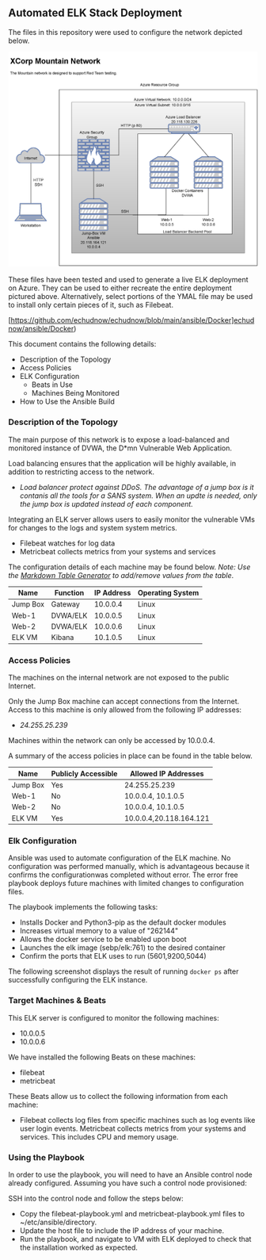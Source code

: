 ## Automated ELK Stack Deployment

The files in this repository were used to configure the network depicted below.

![This is the network diagram](https://github.com/echudnow/class/blob/main/Diagrams/XCorp_RedTeam_Mountain_Network_Diagram.png)

These files have been tested and used to generate a live ELK deployment on Azure. They can be used to either recreate the entire deployment pictured above. Alternatively, select portions of the YMAL file may be used to install only certain pieces of it, such as Filebeat.

[https://github.com/echudnow/echudnow/blob/main/ansible/Docker]echudnow/ansible/Docker)

This document contains the following details:
- Description of the Topology
- Access Policies
- ELK Configuration
  - Beats in Use
  - Machines Being Monitored
- How to Use the Ansible Build


### Description of the Topology

The main purpose of this network is to expose a load-balanced and monitored instance of DVWA, the D*mn Vulnerable Web Application.

Load balancing ensures that the application will be highly available, in addition to restricting access to the network.
- _Load balancer protect against DDoS.  The advantage of a jump box is it contanis all the tools for a SANS system.  When an updte is needed, only the jump box is updated instead of each component._

Integrating an ELK server allows users to easily monitor the vulnerable VMs for changes to the logs and system system metrics.
- Filebeat watches for log data
- Metricbeat collects metrics from your systems and services

The configuration details of each machine may be found below.
_Note: Use the [Markdown Table Generator]() to add/remove values from the table_.

| Name     | Function | IP Address | Operating System |
|----------|----------|------------|------------------|
| Jump Box | Gateway  | 10.0.0.4   | Linux            |
| Web-1    | DVWA/ELK | 10.0.0.5   | Linux            |
| Web-2    | DVWA/ELK | 10.0.0.6   | Linux            |
| ELK VM   | Kibana   | 10.1.0.5   | Linux            |
### Access Policies

The machines on the internal network are not exposed to the public Internet. 

Only the Jump Box machine can accept connections from the Internet. Access to this machine is only allowed from the following IP addresses: 
- _24.255.25.239_

Machines within the network can only be accessed by 10.0.0.4.

A summary of the access policies in place can be found in the table below.

| Name     | Publicly Accessible | Allowed IP Addresses    |
|----------|---------------------|----------------------   |
| Jump Box | Yes                 | 24.255.25.239           |
| Web-1    | No                  | 10.0.0.4, 10.1.0.5      |
| Web-2    | No                  | 10.0.0.4, 10.1.0.5      |
| ELK VM   | Yes                 | 10.0.0.4,20.118.164.121 |

### Elk Configuration

Ansible was used to automate configuration of the ELK machine. No configuration was performed manually, which is advantageous because it confirms the configurationwas completed without error.  The error free playbook deploys future machines with limited changes to configuration files.

The playbook implements the following tasks:

- Installs Docker and Python3-pip as the default docker modules
- Increases virtual memory to a value of "262144"
- Allows the docker service to be enabled upon boot
- Launches the elk image (sebp/elk:761) to the desired container
- Confirm the ports that ELK uses to run (5601,9200,5044)

The following screenshot displays the result of running `docker ps` after successfully configuring the ELK instance.


### Target Machines & Beats
This ELK server is configured to monitor the following machines:
- 10.0.0.5
- 10.0.0.6

We have installed the following Beats on these machines:
- filebeat
- metricbeat

These Beats allow us to collect the following information from each machine:
- Filebeat collects log files from specific machines such as log events like user login events.  Metricbeat collects metrics from your systems and services. This includes CPU and memory usage.

### Using the Playbook
In order to use the playbook, you will need to have an Ansible control node already configured. Assuming you have such a control node provisioned: 

SSH into the control node and follow the steps below:
- Copy the filebeat-playbook.yml and metricbeat-playbook.yml files to ~/etc/ansible/directory.
- Update the host file to include the IP address of your machine.
- Run the playbook, and navigate to VM with ELK deployed to check that the installation worked as expected. 